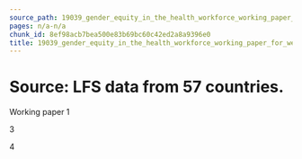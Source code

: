 ```yaml
---
source_path: 19039_gender_equity_in_the_health_workforce_working_paper_for_web_pdf.md
pages: n/a-n/a
chunk_id: 8ef98acb7bea500e83b69bc60c42ed2a8a9396e0
title: 19039_gender_equity_in_the_health_workforce_working_paper_for_web_pdf
---
```

# Source: LFS data from 57 countries.

Working paper 1

3

4
